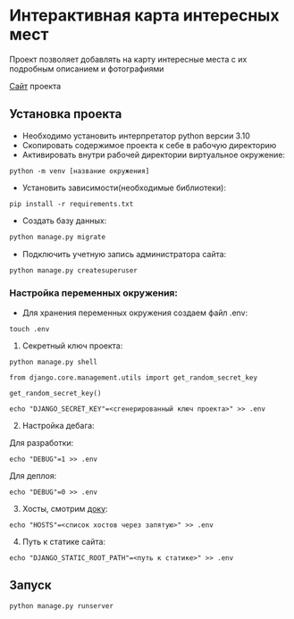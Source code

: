 # Интерактивная карта интересных мест

Проект позволяет добавлять на карту интересные места с их подробным описанием и фотографиями

[Сайт](https://vitia.pythonanywhere.com/) проекта

## Установка проекта

- Необходимо установить интерпретатор python версии 3.10
- Cкопировать содержимое проекта к себе в рабочую директорию
- Активировать внутри рабочей директории виртуальное окружение:

```
python -m venv [название окружения]
```

- Установить зависимости(необходимые библиотеки):

```
pip install -r requirements.txt
```

- Создать базу данных:

```python
python manage.py migrate
```

- Подключить учетную запись администратора сайта:

```python
python manage.py createsuperuser
```

### Настройка переменных окружения:

- Для хранения переменных окружения создаем файл .env:

```
touch .env
```

1. Секретный ключ проекта: 

```
python manage.py shell
```

```
from django.core.management.utils import get_random_secret_key  

get_random_secret_key()
```

```
echo "DJANGO_SECRET_KEY"=<сгенерированный ключ проекта>" >> .env
```

2. Настройка дебага:  

Для разработки:
```
echo "DEBUG"=1 >> .env
```
Для деплоя:
```
echo "DEBUG"=0 >> .env
```


3. Хосты, смотрим [доку](https://docs.djangoproject.com/en/3.1/ref/settings/#allowed-hosts):

```
echo "HOSTS"=<список хостов через запятую>" >> .env
```

4. Путь к статике сайта: 

```
echo "DJANGO_STATIC_ROOT_PATH"=<путь к статике>" >> .env
```

## Запуск

```
python manage.py runserver
```


